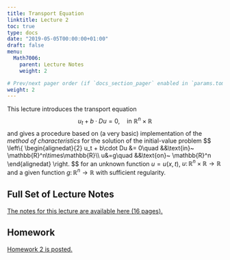 ```yaml
---
title: Transport Equation
linktitle: Lecture 2
toc: true
type: docs
date: "2019-05-05T00:00:00+01:00"
draft: false
menu:
  Math7006:
    parent: Lecture Notes
    weight: 2

# Prev/next pager order (if `docs_section_pager` enabled in `params.toml`)
weight: 2
---
```

This lecture introduces the transport equation
$$
u_t + b\cdot Du = 0,\quad \text{in}~ \mathbb{R}^n\times\mathbb{R}
$$
and gives a procedure based on (a very basic) implementation of the *method of characteristics* for the solution of the initial-value problem
$$
\left\\{
\begin{alignedat}{2}
u_t + b\cdot Du &= 0\quad &&\text{in}~ \mathbb{R}^n\times\mathbb{R}\\\ u&=g\quad &&\text{on}~ \mathbb{R}^n
\end{alignedat}
\right.
$$
for an unknown function $u=u(x,t)$, $u \colon \mathbb{R}^n\times\mathbb{R} \to \mathbb{R}$ and a given function $g\colon \mathbb{R}^n\to \mathbb{R}$ with sufficient regularity.

## Full Set of Lecture Notes

[The notes for this lecture are available here (16 pages).](https://www.dropbox.com/s/8ch2mggizrs5l2r/uc-7006-Lec-2-Transport-Equation.pdf?dl=0)

## Homework
[Homework 2 is posted.](https://www.dropbox.com/s/366sn86lkdkyidp/Math-7006-Sp20-HW2.pdf?dl=0)
